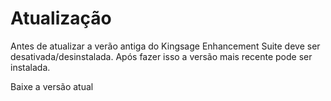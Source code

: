 # Atualização

Antes de atualizar a verão antiga do Kingsage Enhancement Suite deve ser desativada/desinstalada.
Após fazer isso a versão mais recente pode ser instalada.

Baixe a versão atual
